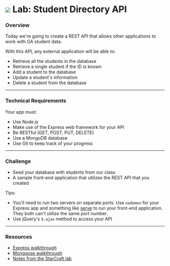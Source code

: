 # ![](https://ga-dash.s3.amazonaws.com/production/assets/logo-9f88ae6c9c3871690e33280fcf557f33.png) Lab: Student Directory API

### Overview

Today we're going to create a REST API that allows other applications to work with GA student data. 

With this API, any external application will be able to: 

- Retrieve all the students in the database 
- Retrieve a single student if the ID is known 
- Add a student to the database 
- Update a student's information 
- Delete a student from the database 

---

### Technical Requirements

Your app must:

- Use Node.js
- Make use of the Express web framework for your API 
- Be RESTful (GET, POST, PUT, DELETE)
- Use a MongoDB database 
- Use Git to keep track of your progress

---

### Challenge

* Seed your database with students from our class
* A sample front-end application that utilizes the REST API that you created 

Tips: 

- You'll need to run two servers on separate ports. Use `nodemon` for your Express app and something like [serve](https://www.npmjs.com/package/serve) to run your front-end application. They both can't utilize the same port number. 
- Use jQuery's `$.ajax` method to access your API 

---

### Resources

- [Express walkthrough](https://github.com/wdi-atx-10/class/blob/master/w04/d02/morning/README.md) 
- [Mongoose walkthrough](https://github.com/wdi-atx-10/class/blob/master/w04/d03/morning/readme.md)
- [Notes from the StarCraft lab](https://github.com/wdi-atx-10/class/blob/master/w04/d03/afternoon/instructor/README.md)
